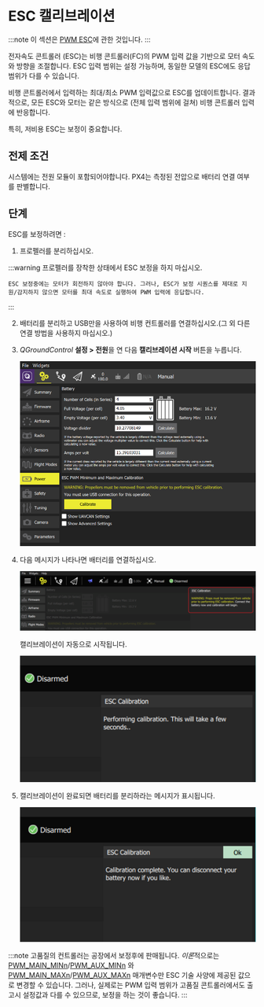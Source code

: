# ESC 캘리브레이션

:::note
이 섹션은 [PWM ESC](../peripherals/pwm_escs_and_servo.md)에 관한 것입니다.
:::

전자속도 콘트롤러 (ESC)는 비행 콘트롤러(FC)의 PWM 입력 값을 기반으로 모터 속도와 방향을 조절합니다. ESC 입력 범위는 설정 가능하며, 동일한 모델의 ESC에도 응답 범위가 다를 수 있습니다.

비행 콘트롤러에서 입력하는 최대/최소 PWM 입력값으로 ESC를 업데이트합니다. 결과적으로, 모든 ESC와 모터는 같은 방식으로 (전체 입력 범위에 걸쳐) 비행 콘트롤러 입력에 반응합니다.

특히, 저비용 ESC는 보정이 중요합니다.

## 전제 조건

시스템에는 전원 모듈이 포함되어야합니다. PX4는 측정된 전압으로 배터리 연결 여부를 판별합니다.

## 단계 

ESC를 보정하려면 :

1. 프로펠러를 분리하십시오.
    
:::warning
프로펠러를 장착한 상태에서 ESC 보정을 하지 마십시오.
    
    ESC 보정중에는 모터가 회전하지 않아야 합니다. 그러나, ESC가 보정 시퀀스를 제대로 지원/감지하지 않으면 모터를 최대 속도로 실행하여 PWM 입력에 응답합니다.
:::

2. 배터리를 분리하고 USB만을 사용하여 비행 컨트롤러를 연결하십시오.(그 외 다른 연결 방법을 사용하지 마십시오.)

3. *QGroundControl* **설정 > 전원**을 연 다음 **캘리브레이션 시작** 버튼을 누릅니다.
    
    ![ESC 캘리브레이션 단계 1](../../assets/qgc/setup/esc/qgc_esc_calibration.png)

4. 다음 메시지가 나타나면 배터리를 연결하십시오.
    
    ![ESC 캘리브레이션 단계 2](../../assets/qgc/setup/esc/esc_calibration_step_2.png)
    
    캘리브레이션이 자동으로 시작됩니다.
    
    ![ESC 캘리브레이션 단계 3](../../assets/qgc/setup/esc/esc_calibration_step_3.png)

5. 캘리브레이션이 완료되면 배터리를 분리하라는 메시지가 표시됩니다. 
    
    ![ESC 캘리브레이션 단계 4](../../assets/qgc/setup/esc/esc_calibration_step_4.png)

:::note
고품질의 컨트롤러는 공장에서 보정후에 판매됩니다. *이론*적으로는 [PWM_MAIN_MINn](../advanced_config/parameter_reference.md#PWM_MAIN_MIN)/[PWM_AUX_MINn](../advanced_config/parameter_reference.md#PWM_AUX_MIN) 와[PWM_MAIN_MAXn](../advanced_config/parameter_reference.md#PWM_MAIN_MAX)/[PWM_AUX_MAXn](../advanced_config/parameter_reference.md#PWM_AUX_MAX) 매개변수만 ESC 기술 사양에 제공된 값으로 변경할 수 있습니다. 그러나, 실제로는 PWM 입력 범위가 고품질 콘트롤러에서도 출고시 설정값과 다를 수 있으므로, 보정을 하는 것이 좋습니다.
:::
